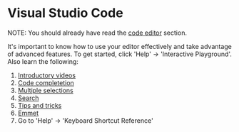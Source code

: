 # Visual Studio Code

NOTE: You should already have read the [code editor](code-editor.md) section.

It's important to know how to use your editor effectively and take advantage of advanced features. To get started, click 'Help' -> 'Interactive Playground'. Also learn the following:

1. [Introductory videos](https://code.visualstudio.com/docs/getstarted/introvideos)
1. [Code completetion](https://code.visualstudio.com/docs/editor/intellisense)
1. [Multiple selections](https://code.visualstudio.com/docs/editor/codebasics#_multiple-selections-multicursor)
1. [Search](https://code.visualstudio.com/docs/editor/codebasics#_search-across-files)
1. [Tips and tricks](https://code.visualstudio.com/docs/getstarted/tips-and-tricks)
1. [Emmet](https://code.visualstudio.com/docs/editor/emmet)
1. Go to 'Help' -> 'Keyboard Shortcut Reference'
